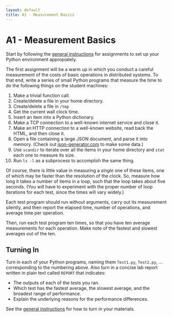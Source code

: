 ```yaml
---
layout: default
title: A1 - Measurement Basics
---
```

# A1 - Measurement Basics

Start by following the [general instructions](general) for assignments
to set up your Python environment appropiately.

The first assignment will be a warm up in which you conduct a careful
measurement of the costs of basic operations in distributed systems.
To that end, write a series of small Python programs that measure the time to do the following things on the student machines:

1. Make a trivial function call.
2. Create/delete a file in your home directory.
3. Create/delete a file in `/tmp`
4. Get the current wall clock time.
5. Insert an item into a Python dictionary.
6. Make a TCP connection to a well-known internet service and close it.
7. Make an HTTP connection to a well-known website, read back the HTML, and then close it.
8. Open a file containing a large JSON document, and parse it into memory.  (Check out [json-generator.com](http://www.json-generator.com) to make some data.)
9. Use `scandir` to iterate over all the items in your home directory and `stat` each one to measure its size.
10. Run `ls -l` as a subprocess to accomplish the same thing.

Of course, there is little value in measuring a <i>single</i>
one of these items, one of which may be faster than the resolution
of the clock.  So, measure how long it takes a number of items
in a loop, such that the loop takes about five seconds.
(You will have to experiment with the proper number of
loop iterations for each test, since the times will vary widely.)

Each test program should run without arguments, carry out its
measurement silently, and then report the elapsed time, number
of operations, and average time per operation.

Then, run each test program ten times, so that you have ten
average measurements for each operation.  Make note of the fastest
and slowest averages out of the ten.

## Turning In

Turn in each of your Python programs, naming them `Test1.py`, `Test2.py`, ... corresponding to the numbering above.  Also turn in a concise lab report written in plain text called `REPORT` that indicates:
- The outputs of each of the tests you ran.
- Which test has the fastest average, the slowest average, and the broadest range of performance.
- Explain the underlying reasons for the performance differences.

See the [general instructions](general) for how to turn in your materials.
